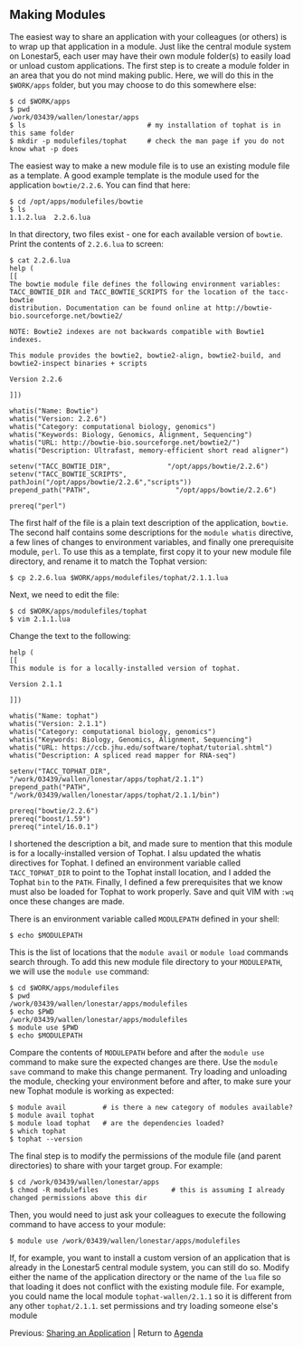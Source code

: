 ## Making Modules

The easiest way to share an application with your colleagues (or others) is to wrap up that application in a module. Just like the central module system on Lonestar5, each user may have their own module folder(s) to easily load or unload custom applications. The first step is to create a module folder in an area that you do not mind making public. Here, we will do this in the `$WORK/apps` folder, but you may choose to do this somewhere else:
```
$ cd $WORK/apps
$ pwd
/work/03439/wallen/lonestar/apps
$ ls                              # my installation of tophat is in this same folder
$ mkdir -p modulefiles/tophat     # check the man page if you do not know what -p does
```

The easiest way to make a new module file is to use an existing module file as a template. A good example template is the module used for the application `bowtie/2.2.6`. You can find that here:
```
$ cd /opt/apps/modulefiles/bowtie
$ ls
1.1.2.lua  2.2.6.lua
```

In that directory, two files exist - one for each available version of `bowtie`. Print the contents of `2.2.6.lua` to screen:
```
$ cat 2.2.6.lua
help (
[[
The bowtie module file defines the following environment variables:
TACC_BOWTIE_DIR and TACC_BOWTIE_SCRIPTS for the location of the tacc-bowtie
distribution. Documentation can be found online at http://bowtie-bio.sourceforge.net/bowtie2/

NOTE: Bowtie2 indexes are not backwards compatible with Bowtie1 indexes.

This module provides the bowtie2, bowtie2-align, bowtie2-build, and bowtie2-inspect binaries + scripts

Version 2.2.6

]])

whatis("Name: Bowtie")
whatis("Version: 2.2.6")
whatis("Category: computational biology, genomics")
whatis("Keywords: Biology, Genomics, Alignment, Sequencing")
whatis("URL: http://bowtie-bio.sourceforge.net/bowtie2/")
whatis("Description: Ultrafast, memory-efficient short read aligner")

setenv("TACC_BOWTIE_DIR",              "/opt/apps/bowtie/2.2.6")
setenv("TACC_BOWTIE_SCRIPTS", pathJoin("/opt/apps/bowtie/2.2.6","scripts"))
prepend_path("PATH",                     "/opt/apps/bowtie/2.2.6")

prereq("perl")
```

The first half of the file is a plain text description of the application, `bowtie`. The second half contains some descriptions for the `module whatis` directive, a few lines of changes to environment variables, and finally one prerequisite module, `perl`. To use this as a template, first copy it to your new module file directory, and rename it to match the Tophat version:
```
$ cp 2.2.6.lua $WORK/apps/modulefiles/tophat/2.1.1.lua
```

Next, we need to edit the file:
```
$ cd $WORK/apps/modulefiles/tophat
$ vim 2.1.1.lua
```

Change the text to the following:
```
help (
[[
This module is for a locally-installed version of tophat.

Version 2.1.1

]])

whatis("Name: tophat")
whatis("Version: 2.1.1")
whatis("Category: computational biology, genomics")
whatis("Keywords: Biology, Genomics, Alignment, Sequencing")
whatis("URL: https://ccb.jhu.edu/software/tophat/tutorial.shtml")
whatis("Description: A spliced read mapper for RNA-seq")

setenv("TACC_TOPHAT_DIR", "/work/03439/wallen/lonestar/apps/tophat/2.1.1")
prepend_path("PATH",      "/work/03439/wallen/lonestar/apps/tophat/2.1.1/bin")

prereq("bowtie/2.2.6")
prereq("boost/1.59")
prereq("intel/16.0.1")
```

I shortened the description a bit, and made sure to mention that this module is for a locally-installed version of Tophat. I alsu updated the whatis directives for Tophat. I defined an environment variable called `TACC_TOPHAT_DIR` to point to the Tophat install location, and I added the Tophat `bin` to the `PATH`. Finally, I defined a few prerequisites that we know must also be loaded for Tophat to work properly. Save and quit VIM with `:wq` once these changes are made.

There is an environment variable called `MODULEPATH` defined in your shell:
```
$ echo $MODULEPATH
```

This is the list of locations that the `module avail` or `module load` commands search through. To add this new module file directory to your `MODULEPATH`, we will use the `module use` command:
```
$ cd $WORK/apps/modulefiles
$ pwd
/work/03439/wallen/lonestar/apps/modulefiles
$ echo $PWD
/work/03439/wallen/lonestar/apps/modulefiles
$ module use $PWD
$ echo $MODULEPATH
```

Compare the contents of `MODULEPATH` before and after the `module use` command to make sure the expected changes are there. Use the `module save` command to make this change permanent. Try loading and unloading the module, checking your environment before and after, to make sure your new Tophat module is working as expected:
```
$ module avail         # is there a new category of modules available?
$ module avail tophat
$ module load tophat   # are the dependencies loaded?
$ which tophat
$ tophat --version
```

The final step is to modify the permissions of the module file (and parent directories) to share with your target group. For example:
```
$ cd /work/03439/wallen/lonestar/apps
$ chmod -R modulefiles                  # this is assuming I already changed permissions above this dir
```

Then, you would need to just ask your colleagues to execute the following command to have access to your module:
```
$ module use /work/03439/wallen/lonestar/apps/modulefiles
```


If, for example, you want to install a custom version of an application that is already in the Lonestar5 central module system, you can still do so. Modify either the name of the application directory or the name of the `lua` file so that loading it does not conflict with the existing module file. For example, you could name the local module `tophat-wallen/2.1.1` so it is different from any other `tophat/2.1.1`.
set permissions and try loading someone else's module




Previous: [Sharing an Application](hpc_software_environment_06.md) | Return to [Agenda](../../index.md)

